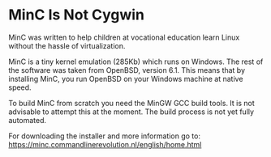 # MinC Is Not Cygwin

MinC was written to help children at vocational education learn Linux without the 
hassle of virtualization.

MinC is a tiny kernel emulation (285Kb) which runs on Windows. The rest of the software was 
taken from OpenBSD, version 6.1. This means that by installing MinC, you run OpenBSD 
on your Windows machine at native speed.

To build MinC from scratch you need the MinGW GCC build tools. It is not advisable 
to attempt this at the moment. The build process is not yet fully automated.

For downloading the installer and more information go to: https://minc.commandlinerevolution.nl/english/home.html
